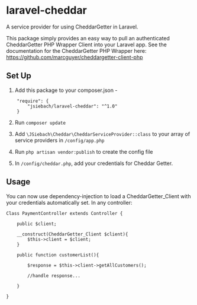 # laravel-cheddar
A service provider for using CheddarGetter in Laravel.

This package simply provides an easy way to pull an authenticated CheddarGetter PHP Wrapper Client into your Laravel app.  See the documentation for the CheddarGetter PHP Wrapper here: https://github.com/marcguyer/cheddargetter-client-php

## Set Up
1. Add this package to your composer.json -

```
    "require": {
        "jsiebach/laravel-cheddar": "^1.0"
    }
```

2. Run `composer update`

3. Add `\JSiebach\Cheddar\CheddarServiceProvider::class` to your array of service providers in `/config/app.php`

4. Run `php artisan vendor:publish` to create the config file 

5. In `/config/cheddar.php`, add your credentials for Cheddar Getter.

## Usage

You can now use dependency-injection to load a CheddarGetter_Client with your credentials automatically set.  In any controller:
```
Class PaymentController extends Controller {
	
	public $client;

	__construct(CheddarGetter_Client $client){
		$this->client = $client;
	}

	public function customerList(){

		$response = $this->client->getAllCustomers();

		//handle response...

	}

}
```